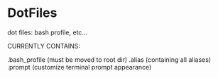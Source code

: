 # DotFiles
dot files: bash profile, etc...

CURRENTLY CONTAINS:

.bash_profile (must be moved to root dir)
.alias (containing all aliases)
.prompt (customize terminal prompt appearance)
